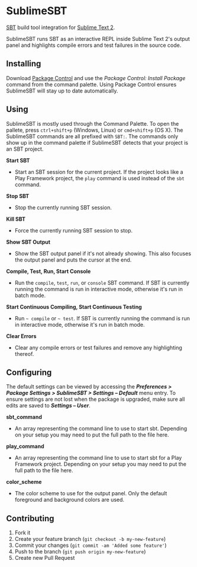 SublimeSBT
==========
[SBT](http://www.scala-sbt.org/) build tool integration for
[Sublime Text 2](http://sublimetext.com/2).

SublimeSBT runs SBT as an interactive REPL inside Sublime Text 2's output panel
and highlights compile errors and test failures in the source code.

Installing
----------
Download [Package Control](http://wbond.net/sublime_packages/package_control)
and use the *Package Control: Install Package* command from the command palette.
Using Package Control ensures SublimeSBT will stay up to date automatically.

Using
-----
SublimeSBT is mostly used through the Command Palette. To open the pallete,
press `ctrl+shift+p` (Windows, Linux) or `cmd+shift+p` (OS X). The SublimeSBT
commands are all prefixed with `SBT:`. The commands only show up in the command
palette if SublimeSBT detects that your project is an SBT project.

**Start SBT**

 - Start an SBT session for the current project. If the project looks like a
  Play Framework project, the `play` command is used instead of the `sbt`
  command.

**Stop SBT**

 - Stop the currently running SBT session.

**Kill SBT**

 - Force the currently running SBT session to stop.

**Show SBT Output**

 - Show the SBT output panel if it's not already showing. This also focuses the
  output panel and puts the cursor at the end.

**Compile, Test, Run, Start Console**

 - Run the `compile`, `test`, `run`, or `console` SBT command. If SBT is
  currently running the command is run in interactive mode, otherwise it's run
  in batch mode.

**Start Continuous Compiling, Start Continuous Testing**

 - Run `~ compile` or `~ test`. If SBT is currently running the command is run
  in interactive mode, otherwise it's run in batch mode.

**Clear Errors**

 - Clear any compile errors or test failures and remove any highlighting
  thereof.

Configuring
-----------
The default settings can be viewed by accessing the ***Preferences >
Package Settings > SublimeSBT > Settings – Default*** menu entry. To ensure
settings are not lost when the package is upgraded, make sure all edits are
saved to ***Settings – User***.

**sbt_command**

 - An array representing the command line to use to start sbt. Depending on
  your setup you may need to put the full path to the file here.

**play_command**

 - An array representing the command line to use to start sbt for a Play
  Framework project. Depending on your setup you may need to put the full path
  to the file here.

**color_scheme**

 - The color scheme to use for the output panel. Only the default foreground
  and background colors are used.

Contributing
------------

1. Fork it
2. Create your feature branch (`git checkout -b my-new-feature`)
3. Commit your changes (`git commit -am 'Added some feature'`)
4. Push to the branch (`git push origin my-new-feature`)
5. Create new Pull Request

